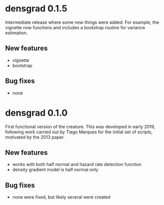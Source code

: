 # densgrad 0.1.5

Intermediate release where some new things were added. For example, the vignette now functions and includes a bootstrap routine for variance estimation.

## New features
- vignette
- bootstrap

## Bug fixes
- none

# densgrad 0.1.0

First functional version of the creature. This was developed in early 2019, following work carried out by Tiago Marques for the initial set of scripts, motivated by the 2013 paper.

## New features
- works with both half normal and hazard rate detection function
- density gradient model is half normal only

## Bug fixes
- none were fixed, but likely several were created
